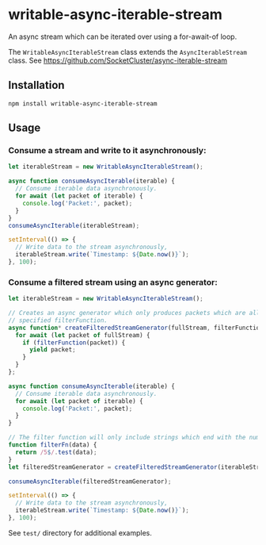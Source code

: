 # writable-async-iterable-stream
An async stream which can be iterated over using a for-await-of loop.

The `WritableAsyncIterableStream` class extends the `AsyncIterableStream` class.
See https://github.com/SocketCluster/async-iterable-stream

## Installation

```
npm install writable-async-iterable-stream
```

## Usage

### Consume a stream and write to it asynchronously:

```js
let iterableStream = new WritableAsyncIterableStream();

async function consumeAsyncIterable(iterable) {
  // Consume iterable data asynchronously.
  for await (let packet of iterable) {
    console.log('Packet:', packet);
  }
}
consumeAsyncIterable(iterableStream);

setInterval(() => {
  // Write data to the stream asynchronously,
  iterableStream.write(`Timestamp: ${Date.now()}`);
}, 100);
```

### Consume a filtered stream using an async generator:

```js
let iterableStream = new WritableAsyncIterableStream();

// Creates an async generator which only produces packets which are allowed by the
// specified filterFunction.
async function* createFilteredStreamGenerator(fullStream, filterFunction) {
  for await (let packet of fullStream) {
    if (filterFunction(packet)) {
      yield packet;
    }
  }
};

async function consumeAsyncIterable(iterable) {
  // Consume iterable data asynchronously.
  for await (let packet of iterable) {
    console.log('Packet:', packet);
  }
}

// The filter function will only include strings which end with the number 5.
function filterFn(data) {
  return /5$/.test(data);
}
let filteredStreamGenerator = createFilteredStreamGenerator(iterableStream, filterFn);

consumeAsyncIterable(filteredStreamGenerator);

setInterval(() => {
  // Write data to the stream asynchronously,
  iterableStream.write(`Timestamp: ${Date.now()}`);
}, 100);
```


See `test/` directory for additional examples.
